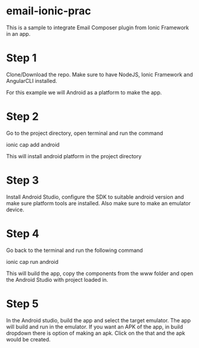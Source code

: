 # email-ionic-prac

This is a sample to integrate Email Composer plugin from Ionic Framework in an app.

# Step 1
Clone/Download the repo. Make sure to have NodeJS, Ionic Framework and AngularCLI installed.

For this example we will Android as a platform to make the app.

# Step 2
Go to the project directory, open terminal and run the command

ionic cap add android

This will install android platform in the project directory

# Step 3
Install Android Studio, configure the SDK to suitable android version and make sure platform tools are installed. Also make sure to make an emulator device.

# Step 4
Go back to the terminal and run the following command

ionic cap run android

This will build the app, copy the components from the www folder and open the Android Studio with project loaded in.

# Step 5
In the Android studio, build the app and select the target emulator. The app will build and run in the emulator.
If you want an APK of the app, in build dropdown there is option of making an apk. Click on the that and the apk would be created.
